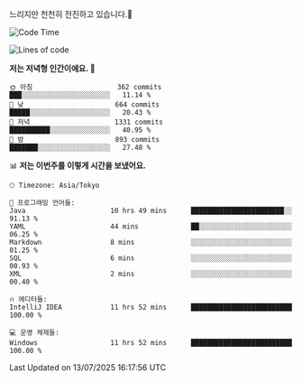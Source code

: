 느리지만 천천히 전진하고 있습니다.🐢

<!--START_SECTION:waka-->
![Code Time](http://img.shields.io/badge/Code%20Time-1%2C639%20hrs%2023%20mins-blue)

![Lines of code](https://img.shields.io/badge/%EC%A0%80%EB%8A%94%20%EC%97%AC%ED%83%9C%EA%B9%8C%EC%A7%80%20-925.5%20thousand%20%EC%A4%84%EC%9D%98%20%EC%BD%94%EB%93%9C%EB%A5%BC%20%EC%9E%91%EC%84%B1%ED%96%88%EC%96%B4%EC%9A%94.-blue)

**저는 저녁형 인간이에요. 🦉** 

```text
🌞 아침                     362 commits         ███░░░░░░░░░░░░░░░░░░░░░░   11.14 % 
🌆 낮　                     664 commits         █████░░░░░░░░░░░░░░░░░░░░   20.43 % 
🌃 저녁                     1331 commits        ██████████░░░░░░░░░░░░░░░   40.95 % 
🌙 밤　                     893 commits         ███████░░░░░░░░░░░░░░░░░░   27.48 % 
```


📊 **저는 이번주를 이렇게 시간을 보냈어요.** 

```text
🕑︎ Timezone: Asia/Tokyo

💬 프로그래밍 언어들: 
Java                     10 hrs 49 mins      ███████████████████████░░   91.13 % 
YAML                     44 mins             ██░░░░░░░░░░░░░░░░░░░░░░░   06.25 % 
Markdown                 8 mins              ░░░░░░░░░░░░░░░░░░░░░░░░░   01.25 % 
SQL                      6 mins              ░░░░░░░░░░░░░░░░░░░░░░░░░   00.93 % 
XML                      2 mins              ░░░░░░░░░░░░░░░░░░░░░░░░░   00.40 % 

🔥 에디터들: 
IntelliJ IDEA            11 hrs 52 mins      █████████████████████████   100.00 % 

💻 운영 체제들: 
Windows                  11 hrs 52 mins      █████████████████████████   100.00 % 
```


 Last Updated on 13/07/2025 16:17:56 UTC
<!--END_SECTION:waka-->
